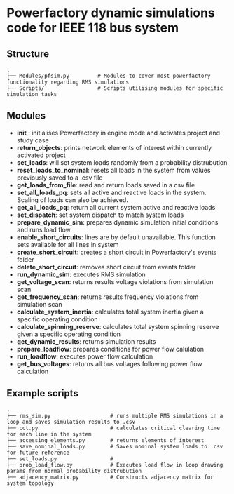 # Powerfactory dynamic simulations code for IEEE 118 bus system

## Structure

    .
    ├── Modules/pfsim.py         # Modules to cover most powerfactory functionality regarding RMS simulations
    ├── Scripts/                 # Scripts utilising modules for specific simulation tasks

## Modules

- __init__ : initialises Powerfactory in engine mode and activates project and study case
- **return_objects**: prints network elements of interest within currently activated project
- **set_loads**: will set system loads randomly from a probability distrubution 
- **reset_loads_to_nominal**: resets all loads in the system from values previously saved to a .csv file
- **get_loads_from_file**: read and return loads saved in a csv file
- **set_all_loads_pq**: sets all active and reactive loads in the system. Scaling of loads can also be achieved. 
- **get_all_loads_pq**: return all current system active and reactive loads
- **set_dispatch**: set system dispatch to match system loads
- **prepare_dynamic_sim**: prepares dynamic simulation initial conditions and runs load flow
- **enable_short_circuits**: lines are by default unavailable. This function sets available for all lines in system
- **create_short_circuit**: creates a short circuit in Powerfactory's events folder
- **delete_short_circuit**: removes short circuit from events folder
- **run_dynamic_sim**: executes RMS simulation
- **get_voltage_scan**: returns results voltage violations from simulation scan
- **get_frequency_scan**: returns results frequency violations from simulation scan
- **calculate_system_inertia**: calculates total system inertia given a specific operating condition 
- **calculate_spinning_reserve**: calculates total system spinning reserve given a specific operating condition 
- **get_dynamic_results**: returns simulation results
- **prepare_loadflow**: prepares conditions for power flow calulation
- **run_loadflow**: executes power flow calculation
- **get_bus_voltages**: returns all bus voltages following power flow calculation

## Example scripts

    .
    ├── rms_sim.py                   # runs multiple RMS simulations in a loop and saves simulation results to .csv
    ├── cct.py                       # calculates critical clearing time for each line in the system
    ├── accessing_elements.py        # returns elements of interest
    ├── save_nominal_loads.py        # Saves nominal system loads to .csv for future reference
    ├── set_loads.py                 # 
    ├── prob_load_flow.py            # Executes load flow in loop drawing params from normal probability distrubution
    ├── adjacency_matrix.py          # Constructs adjacency matrix for system topology 
